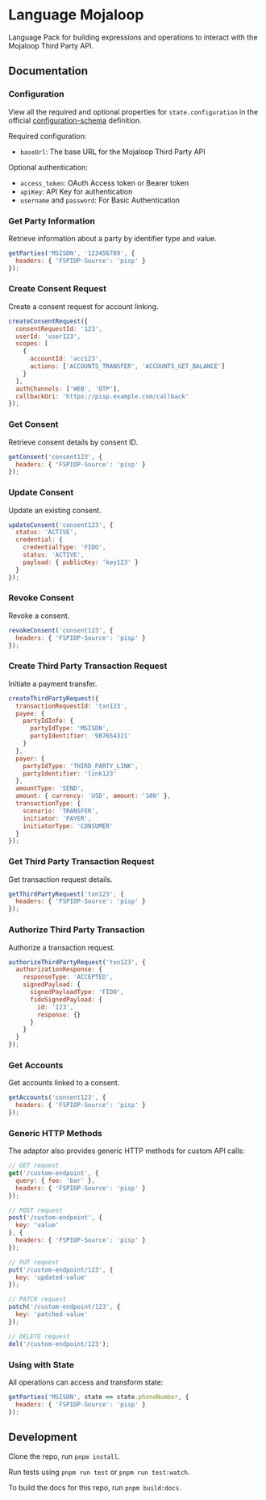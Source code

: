# Language Mojaloop

Language Pack for building expressions and operations to interact with the Mojaloop Third Party API.

## Documentation

### Configuration

View all the required and optional properties for `state.configuration` in the
official
[configuration-schema](https://docs.openfn.org/adaptors/packages/mojaloop-configuration-schema/)
definition.

Required configuration:
- `baseUrl`: The base URL for the Mojaloop Third Party API

Optional authentication:
- `access_token`: OAuth Access token or Bearer token
- `apiKey`: API Key for authentication
- `username` and `password`: For Basic Authentication

### Get Party Information

Retrieve information about a party by identifier type and value.

```js
getParties('MSISDN', '123456789', {
  headers: { 'FSPIOP-Source': 'pisp' }
});
```

### Create Consent Request

Create a consent request for account linking.

```js
createConsentRequest({
  consentRequestId: '123',
  userId: 'user123',
  scopes: [
    {
      accountId: 'acc123',
      actions: ['ACCOUNTS_TRANSFER', 'ACCOUNTS_GET_BALANCE']
    }
  ],
  authChannels: ['WEB', 'OTP'],
  callbackUri: 'https://pisp.example.com/callback'
});
```

### Get Consent

Retrieve consent details by consent ID.

```js
getConsent('consent123', {
  headers: { 'FSPIOP-Source': 'pisp' }
});
```

### Update Consent

Update an existing consent.

```js
updateConsent('consent123', {
  status: 'ACTIVE',
  credential: {
    credentialType: 'FIDO',
    status: 'ACTIVE',
    payload: { publicKey: 'key123' }
  }
});
```

### Revoke Consent

Revoke a consent.

```js
revokeConsent('consent123', {
  headers: { 'FSPIOP-Source': 'pisp' }
});
```

### Create Third Party Transaction Request

Initiate a payment transfer.

```js
createThirdPartyRequest({
  transactionRequestId: 'txn123',
  payee: {
    partyIdInfo: {
      partyIdType: 'MSISDN',
      partyIdentifier: '987654321'
    }
  },
  payer: {
    partyIdType: 'THIRD_PARTY_LINK',
    partyIdentifier: 'link123'
  },
  amountType: 'SEND',
  amount: { currency: 'USD', amount: '100' },
  transactionType: {
    scenario: 'TRANSFER',
    initiator: 'PAYER',
    initiatorType: 'CONSUMER'
  }
});
```

### Get Third Party Transaction Request

Get transaction request details.

```js
getThirdPartyRequest('txn123', {
  headers: { 'FSPIOP-Source': 'pisp' }
});
```

### Authorize Third Party Transaction

Authorize a transaction request.

```js
authorizeThirdPartyRequest('txn123', {
  authorizationResponse: {
    responseType: 'ACCEPTED',
    signedPayload: {
      signedPayloadType: 'FIDO',
      fidoSignedPayload: {
        id: '123',
        response: {}
      }
    }
  }
});
```

### Get Accounts

Get accounts linked to a consent.

```js
getAccounts('consent123', {
  headers: { 'FSPIOP-Source': 'pisp' }
});
```

### Generic HTTP Methods

The adaptor also provides generic HTTP methods for custom API calls:

```js
// GET request
get('/custom-endpoint', {
  query: { foo: 'bar' },
  headers: { 'FSPIOP-Source': 'pisp' }
});

// POST request
post('/custom-endpoint', {
  key: 'value'
}, {
  headers: { 'FSPIOP-Source': 'pisp' }
});

// PUT request
put('/custom-endpoint/123', {
  key: 'updated-value'
});

// PATCH request
patch('/custom-endpoint/123', {
  key: 'patched-value'
});

// DELETE request
del('/custom-endpoint/123');
```

### Using with State

All operations can access and transform state:

```js
getParties('MSISDN', state => state.phoneNumber, {
  headers: { 'FSPIOP-Source': 'pisp' }
});
```

## Development

Clone the repo, run `pnpm install`.

Run tests using `pnpm run test` or `pnpm run test:watch`.

To build the docs for this repo, run `pnpm build:docs`.
